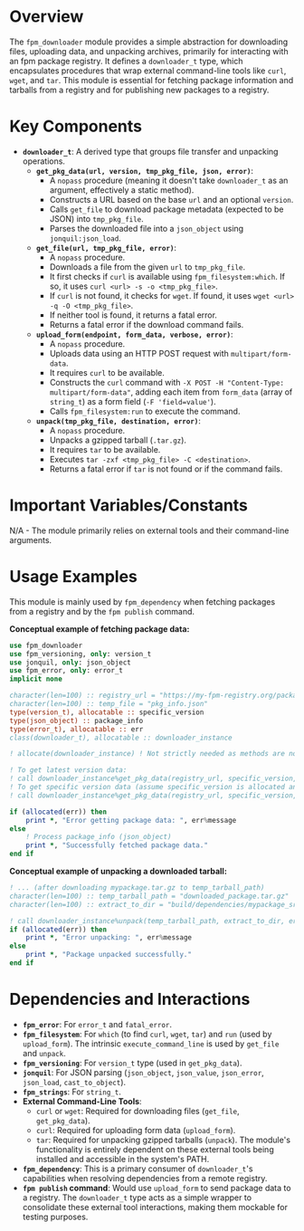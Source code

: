 # Overview
The `fpm_downloader` module provides a simple abstraction for downloading files, uploading data, and unpacking archives, primarily for interacting with an fpm package registry. It defines a `downloader_t` type, which encapsulates procedures that wrap external command-line tools like `curl`, `wget`, and `tar`. This module is essential for fetching package information and tarballs from a registry and for publishing new packages to a registry.

# Key Components
- **`downloader_t`**: A derived type that groups file transfer and unpacking operations.
  - **`get_pkg_data(url, version, tmp_pkg_file, json, error)`**:
    - A `nopass` procedure (meaning it doesn't take `downloader_t` as an argument, effectively a static method).
    - Constructs a URL based on the base `url` and an optional `version`.
    - Calls `get_file` to download package metadata (expected to be JSON) into `tmp_pkg_file`.
    - Parses the downloaded file into a `json_object` using `jonquil:json_load`.
  - **`get_file(url, tmp_pkg_file, error)`**:
    - A `nopass` procedure.
    - Downloads a file from the given `url` to `tmp_pkg_file`.
    - It first checks if `curl` is available using `fpm_filesystem:which`. If so, it uses `curl <url> -s -o <tmp_pkg_file>`.
    - If `curl` is not found, it checks for `wget`. If found, it uses `wget <url> -q -O <tmp_pkg_file>`.
    - If neither tool is found, it returns a fatal error.
    - Returns a fatal error if the download command fails.
  - **`upload_form(endpoint, form_data, verbose, error)`**:
    - A `nopass` procedure.
    - Uploads data using an HTTP POST request with `multipart/form-data`.
    - It requires `curl` to be available.
    - Constructs the `curl` command with `-X POST -H "Content-Type: multipart/form-data"`, adding each item from `form_data` (array of `string_t`) as a form field (`-F 'field=value'`).
    - Calls `fpm_filesystem:run` to execute the command.
  - **`unpack(tmp_pkg_file, destination, error)`**:
    - A `nopass` procedure.
    - Unpacks a gzipped tarball (`.tar.gz`).
    - It requires `tar` to be available.
    - Executes `tar -zxf <tmp_pkg_file> -C <destination>`.
    - Returns a fatal error if `tar` is not found or if the command fails.

# Important Variables/Constants
N/A - The module primarily relies on external tools and their command-line arguments.

# Usage Examples
This module is mainly used by `fpm_dependency` when fetching packages from a registry and by the `fpm publish` command.

**Conceptual example of fetching package data:**
```fortran
use fpm_downloader
use fpm_versioning, only: version_t
use jonquil, only: json_object
use fpm_error, only: error_t
implicit none

character(len=100) :: registry_url = "https://my-fpm-registry.org/packages/mygroup/mypackage"
character(len=100) :: temp_file = "pkg_info.json"
type(version_t), allocatable :: specific_version
type(json_object) :: package_info
type(error_t), allocatable :: err
class(downloader_t), allocatable :: downloader_instance

! allocate(downloader_instance) ! Not strictly needed as methods are nopass

! To get latest version data:
! call downloader_instance%get_pkg_data(registry_url, specific_version, temp_file, package_info, err)
! To get specific version data (assume specific_version is allocated and set):
! call downloader_instance%get_pkg_data(registry_url, specific_version, temp_file, package_info, err)

if (allocated(err)) then
    print *, "Error getting package data: ", err%message
else
    ! Process package_info (json_object)
    print *, "Successfully fetched package data."
end if
```

**Conceptual example of unpacking a downloaded tarball:**
```fortran
! ... (after downloading mypackage.tar.gz to temp_tarball_path)
character(len=100) :: temp_tarball_path = "downloaded_package.tar.gz"
character(len=100) :: extract_to_dir = "build/dependencies/mypackage_src"

! call downloader_instance%unpack(temp_tarball_path, extract_to_dir, err)
if (allocated(err)) then
    print *, "Error unpacking: ", err%message
else
    print *, "Package unpacked successfully."
end if
```

# Dependencies and Interactions
- **`fpm_error`**: For `error_t` and `fatal_error`.
- **`fpm_filesystem`**: For `which` (to find `curl`, `wget`, `tar`) and `run` (used by `upload_form`). The intrinsic `execute_command_line` is used by `get_file` and `unpack`.
- **`fpm_versioning`**: For `version_t` type (used in `get_pkg_data`).
- **`jonquil`**: For JSON parsing (`json_object`, `json_value`, `json_error`, `json_load`, `cast_to_object`).
- **`fpm_strings`**: For `string_t`.
- **External Command-Line Tools**:
  - `curl` or `wget`: Required for downloading files (`get_file`, `get_pkg_data`).
  - `curl`: Required for uploading form data (`upload_form`).
  - `tar`: Required for unpacking gzipped tarballs (`unpack`).
  The module's functionality is entirely dependent on these external tools being installed and accessible in the system's PATH.
- **`fpm_dependency`**: This is a primary consumer of `downloader_t`'s capabilities when resolving dependencies from a remote registry.
- **`fpm publish` command**: Would use `upload_form` to send package data to a registry.
The `downloader_t` type acts as a simple wrapper to consolidate these external tool interactions, making them mockable for testing purposes.
